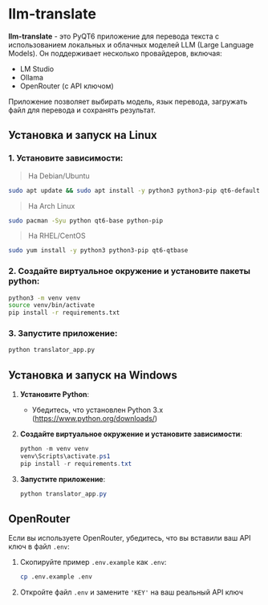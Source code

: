 # llm-translate

**llm-translate** - это PyQT6 приложение для перевода текста с использованием локальных и облачных моделей LLM (Large Language Models). Он поддерживает несколько провайдеров, включая:

- LM Studio
- Ollama
- OpenRouter (с API ключом)

Приложение позволяет выбирать модель, язык перевода, загружать файл для перевода и сохранять результат.

## Установка и запуск на Linux

### 1. **Установите зависимости**:
>На Debian/Ubuntu

```bash
sudo apt update && sudo apt install -y python3 python3-pip qt6-default
```
>На Arch Linux
```bash
sudo pacman -Syu python qt6-base python-pip
```
>На RHEL/CentOS
```bash
sudo yum install -y python3 python3-pip qt6-qtbase
```
### 2. **Создайте виртуальное окружение и установите пакеты python**:
```bash
python3 -m venv venv
source venv/bin/activate
pip install -r requirements.txt
```

### 3. **Запустите приложение**:
```bash
python translator_app.py
```

## Установка и запуск на Windows
1. **Установите Python**:
   - Убедитесь, что установлен Python 3.x (https://www.python.org/downloads/)

2. **Создайте виртуальное окружение и установите зависимости**:
    ```powershell
    python -m venv venv
    venv\Scripts\activate.ps1
    pip install -r requirements.txt
    ```

3. **Запустите приложение**:
    ```powershell
    python translator_app.py
    ```

## **OpenRouter**
Если вы используете OpenRouter, убедитесь, что вы вставили ваш API ключ в файл `.env`:
  1. Скопируйте пример `.env.example` как `.env`:

     ```bash
     cp .env.example .env
     ```
  2. Откройте файл `.env` и замените `'KEY'` на ваш реальный API ключ
